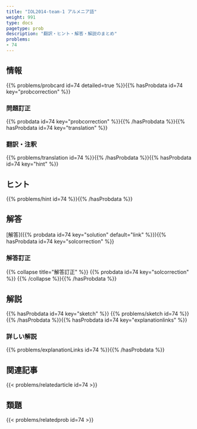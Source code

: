 ```yaml
---
title: "IOL2014-team-1 アルメニア語"
weight: 991
type: docs
pagetype: prob
description: "翻訳・ヒント・解答・解説のまとめ"
problems: 
- 74
---
```


## 情報

{{% problems/probcard id=74 detailed=true %}}{{% hasProbdata id=74 key="probcorrection" %}}

### 問題訂正

{{% probdata id=74 key="probcorrection" %}}{{% /hasProbdata %}}{{% hasProbdata id=74 key="translation" %}}

### 翻訳・注釈

{{% problems/translation id=74 %}}{{% /hasProbdata %}}{{% hasProbdata id=74 key="hint" %}}

## ヒント

{{% problems/hint id=74 %}}{{% /hasProbdata %}}

## 解答

[解答]({{% probdata id=74 key="solution" default="link" %}}){{% hasProbdata id=74 key="solcorrection" %}}

### 解答訂正

{{% collapse title="解答訂正" %}}
{{% probdata id=74 key="solcorrection" %}}
{{% /collapse %}}{{% /hasProbdata %}}

## 解説

{{% hasProbdata id=74 key="sketch" %}}
{{% problems/sketch id=74 %}}
{{% /hasProbdata %}}{{% hasProbdata id=74 key="explanationlinks" %}}

### 詳しい解説

{{% problems/explanationLinks id=74 %}}{{% /hasProbdata %}}

## 関連記事

{{< problems/relatedarticle id=74 >}}

## 類題

{{< problems/relatedprob id=74 >}}
